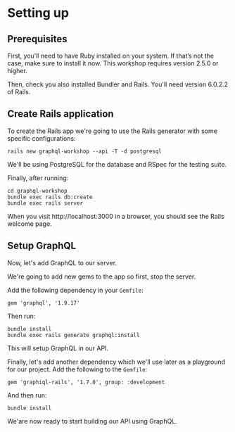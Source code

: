 # Setting up

## Prerequisites

First, you’ll need to have Ruby installed on your system. If that’s not the case, make sure to install it now. This workshop requires version 2.5.0 or higher.

Then, check you also installed Bundler and Rails. You'll need version 6.0.2.2 of Rails.

## Create Rails application

To create the Rails app we're going to use the Rails generator with some specific configurations:

```
rails new graphql-workshop --api -T -d postgresql
```

We'll be using PostgreSQL for the database and RSpec for the testing suite.

Finally, after running:

```
cd graphql-workshop
bundle exec rails db:create
bundle exec rails server
```

When you visit http://localhost:3000 in a browser, you should see the Rails welcome page.

## Setup GraphQL

Now, let's add GraphQL to our server.

We're going to add new gems to the app so first, stop the server.

Add the following dependency in your `Gemfile`:

```
gem 'graphql', '1.9.17'
```

Then run:

```
bundle install
bundle exec rails generate graphql:install
```

This will setup GraphQL in our API.

Finally, let's add another dependency which we'll use later as a playground for our project. Add the following to the `Gemfile`:

```
gem 'graphiql-rails', '1.7.0', group: :development
```

And then run:

```
bundle install
```

We'are now ready to start building our API using GraphQL.
